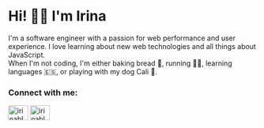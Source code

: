 # Hi!  👋🏼  I'm Irina 

I'm a software engineer with a passion for web performance and user experience. I love learning about new web technologies and all things about JavaScript. 
<br /> When I'm not coding, I'm either baking bread 🍞, running 🏃‍♀️, learning languages 🇪🇸, or playing with my dog Cali 🐶.

<h3 align="left">Connect with me:</h3>
<p align="left">
<a href="https://linkedin.com/in/irinablumenfeld" target="blank"><img align="center" src="https://raw.githubusercontent.com/rahuldkjain/github-profile-readme-generator/master/src/images/icons/Social/linked-in-alt.svg" alt="irinablumenfeld" height="30" width="40" /></a>
<a href="https://twitter.com/irinablumenfeld" target="blank"><img align="center" src="https://raw.githubusercontent.com/rahuldkjain/github-profile-readme-generator/master/src/images/icons/Social/twitter.svg" alt="irinablumenfeld" height="30" width="40" /></a>
</p>
